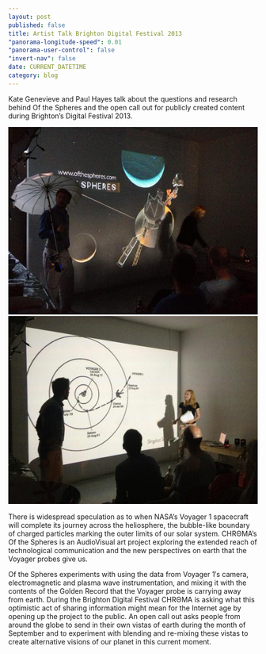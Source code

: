 ```yaml
---
layout: post
published: false
title: Artist Talk Brighton Digital Festival 2013
"panorama-longitude-speed": 0.01
"panorama-user-control": false
"invert-nav": false
date: CURRENT_DATETIME
category: blog
---
```


Kate Genevieve and Paul Hayes talk about the questions and research behind Of the Spheres and the open call out for publicly created content during Brighton’s Digital Festival 2013.

![Event1.jpg](/_posts/blog/Event1.jpg)
![Event2.jpg](/_posts/blog/Event2.jpg)

There is widespread speculation as to when NASA’s Voyager 1 spacecraft will complete its journey across the heliosphere, the bubble-like boundary of charged particles marking the outer limits of our solar system.  CHRΘMA’s Of the Spheres is an AudioVisual art project exploring the extended reach of technological communication and the new perspectives on earth that the Voyager probes give us.  

Of the Spheres experiments with using the data from Voyager 1′s camera, electromagnetic and plasma wave instrumentation, and mixing it with the contents of the Golden Record that the Voyager probe is carrying away from earth.  During the Brighton Digital Festival CHRΘMA is asking what this optimistic act of sharing information might mean for the Internet age by opening up the project to the public. An open call out asks people from around the globe to send in their own vistas of earth during the month of September and to experiment with blending and re-mixing these vistas to create alternative visions of our planet in this current moment.